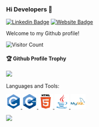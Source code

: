 ### Hi Developers 👋


[![Linkedin Badge](https://img.shields.io/badge/-Amrutlaxmi-blue?style=flat-square&logo=Linkedin&logoColor=white&link=https://www.linkedin.com/in/amrutlaxmi-chittaragi-6914b317a/)](https://www.linkedin.com/in/amrutlaxmi-chittaragi-6914b317a/)
[![Website Badge](https://img.shields.io/badge/StackOverflow-Amrutlaxmi-yellow)](https://stackoverflow.com/users/11297963/amrutlaxmi)

Welcome to my Github profile!

![Visitor Count](https://profile-counter.glitch.me/amrutlaxmi/count.svg) 

<div>
  <h4>🏆 Github Profile Trophy</h4>
  <a href="https://github.com/ryo-ma/github-profile-trophy">
    <img src="https://github-profile-trophy.vercel.app/?username=amrutlaxmi&column=7"/>
  </a>
</div>

Languages and Tools: 

<a href="https://www.cprogramming.com/" target="_blank" rel="noreferrer">
        <img src="https://raw.githubusercontent.com/devicons/devicon/master/icons/c/c-original.svg" alt="c" width="40" height="40" />
    </a>
    <a href="https://www.w3schools.com/cpp/" target="_blank" rel="noreferrer">
        <img src="https://raw.githubusercontent.com/devicons/devicon/master/icons/cplusplus/cplusplus-original.svg" alt="cplusplus" width="40" height="40" />
    </a>
    <a href="https://www.w3.org/html/" target="_blank" rel="noreferrer">
        <img src="https://raw.githubusercontent.com/devicons/devicon/master/icons/html5/html5-original-wordmark.svg" alt="html5" width="40" height="40" />
    </a>
    <a href="https://www.java.com" target="_blank" rel="noreferrer">
        <img src="https://raw.githubusercontent.com/devicons/devicon/master/icons/java/java-original.svg" alt="java" width="40" height="40" />
    </a>
    <a href="https://www.mysql.com/" target="_blank" rel="noreferrer">
        <img src="https://raw.githubusercontent.com/devicons/devicon/master/icons/mysql/mysql-original-wordmark.svg" alt="mysql" width="40" height="40" />
    </a>
    
![](https://activity-graph.herokuapp.com/graph?username=amrutlaxmi&theme=react-dark&area=true)
